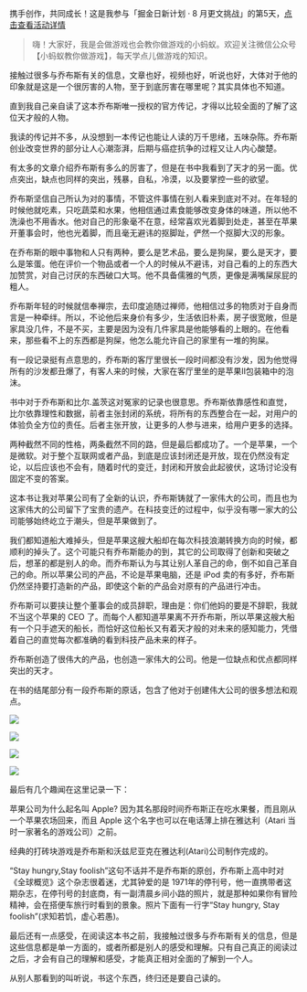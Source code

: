 携手创作，共同成长！这是我参与「掘金日新计划 · 8 月更文挑战」的第5天，[点击查看活动详情](https://juejin.cn/post/7123120819437322247 "https://juejin.cn/post/7123120819437322247")

> 嗨！大家好，我是会做游戏也会教你做游戏的小蚂蚁。欢迎关注微信公众号【小蚂蚁教你做游戏】，每天学点儿做游戏的知识。

接触过很多与乔布斯有关的信息，文章也好，视频也好，听说也好，大体对于他的印象就是这是一个很厉害的人物，至于到底厉害在哪里呢？其实具体也不知道。

直到我自己亲自读了这本乔布斯唯一授权的官方传记，才得以比较全面的了解了这位天才般的人物。

我读的传记并不多，从没想到一本传记也能让人读的万千思绪，五味杂陈。乔布斯创业改变世界的部分让人心潮澎湃，后期与癌症抗争的过程又让人内心酸楚。

有太多的文章介绍乔布斯有多么的厉害了，但是在书中我看到了天才的另一面。优点突出，缺点也同样的突出，残暴，自私，冷漠，以及要掌控一些的欲望。

乔布斯坚信自己所认为对的事情，不管这件事情在别人看来到底对不对。在年轻的时候他就吃素，只吃蔬菜和水果，他相信通过素食能够改变身体的味道，所以他不洗澡也不用香水。他对自己的形象毫不在意，经常喜欢光着脚到处走，甚至在苹果开董事会时，他也光着脚，而且毫无避讳的抠脚趾，俨然一个抠脚大汉的形象。

在乔布斯的眼中事物和人只有两种，要么是艺术品，要么是狗屎，要么是天才，要么是笨蛋。他在评价一个物品或者一个人的时候从不避讳，对自己看的上的东西大加赞赏，对自己讨厌的东西破口大骂。他不具备儒雅的气质，更像是满嘴屎尿屁的粗人。

乔布斯年轻的时候就信奉禅宗，去印度追随过禅师，他相信过多的物质对于自身而言是一种牵绊。所以，不论他后来身价有多少，生活依旧朴素，房子很宽敞，但是家具没几件，不是不买，主要是因为没有几件家具是他能够看的上眼的。在他看来，那些看不上的东西都是狗屎，他怎么能允许自己的家里有一堆的狗屎。

有一段记录挺有点意思的，乔布斯的客厅里很长一段时间都没有沙发，因为他觉得所有的沙发都丑爆了，有客人来的时候，大家在客厅里坐的是苹果II包装箱中的泡沫。

书中对于乔布斯和比尔.盖茨这对冤家的记录也很意思。乔布斯依靠感性和直觉，比尔依靠理性和数据，前者主张封闭的系统，将所有的东西整合在一起，对用户的体验负全方位的责任。后者主张开放，让更多的人参与进来，给用户更多的选择。

两种截然不同的性格，两条截然不同的路，但是最后都成功了。一个是苹果，一个是微软。对于整个互联网或者产品，到底是应该封闭还是开放，现在仍然没有定论，以后应该也不会有，随着时代的变迁，封闭和开放会此起彼伏，这场讨论没有固定不变的答案。

这本书让我对苹果公司有了全新的认识，乔布斯铸就了一家伟大的公司，而且也为这家伟大的公司留下了宝贵的遗产。在科技变迁的过程中，似乎没有哪一家大的公司能够始终屹立于潮头，但是苹果做到了。

我们都知道船大难掉头，但是苹果这艘大船却在每次科技浪潮转换方向的时候，都顺利的掉头了。这个可能只有乔布斯能办的到，其它的公司取得了创新和突破之后，想革的都是别人的命。而乔布斯认为与其让别人革自己的命，倒不如自己革自己的命。所以苹果公司的产品，不论是苹果电脑，还是 iPod 卖的有多好，乔布斯仍然坚持要打造新的产品，即使这个新的产品会对原有的产品进行冲击。

乔布斯可以要挟让整个董事会的成员辞职，理由是：你们他妈的要是不辞职，我就不当这个苹果的 CEO 了。而每个人都知道苹果离不开乔布斯，所以苹果这艘大船有一个只手遮天的船长，而恰好这位船长又有着天才般的对未来的感知能力，凭借着自己的直觉每次都准确的看到科技产品未来的样子。

乔布斯创造了很伟大的产品，也创造一家伟大的公司。他是一位缺点和优点都同样突出的天才。

在书的结尾部分有一段乔布斯的原话，包含了他对于创建伟大公司的很多想法和观点。

![](https://p3-juejin.byteimg.com/tos-cn-i-k3u1fbpfcp/51de36e71697485aac5fb1a243a27aad~tplv-k3u1fbpfcp-zoom-1.image)

![](https://p3-juejin.byteimg.com/tos-cn-i-k3u1fbpfcp/32a327c762f84c4f945df3b167bfbc81~tplv-k3u1fbpfcp-zoom-1.image)

![](https://p3-juejin.byteimg.com/tos-cn-i-k3u1fbpfcp/42100f1f23fa40e7b0c6897c10b17774~tplv-k3u1fbpfcp-zoom-1.image)

![](https://p3-juejin.byteimg.com/tos-cn-i-k3u1fbpfcp/c681895067f241e697b888c84b117dba~tplv-k3u1fbpfcp-zoom-1.image)

最后有几个趣闻在这里记录一下：

苹果公司为什么起名叫 Apple? 因为其名那段时间乔布斯正在吃水果餐，而且刚从一个苹果农场回来，而且 Apple 这个名字也可以在电话薄上排在雅达利（Atari 当时一家著名的游戏公司）之前。

经典的打砖块游戏是乔布斯和沃兹尼亚克在雅达利(Atari)公司制作完成的。

“Stay hungry,Stay foolish”这句不话并不是乔布斯的原创，乔布斯上高中时对《全球概览》这个杂志很着迷，尤其钟爱的是 1971年的停刊号，他一直携带者这期杂志，在停刊号的封底商，有一副清晨乡间小路的照片，就是那种如果你有冒险精神，会在搭便车旅行时看到的景象。照片下面有一行字“Stay hungry, Stay foolish”(求知若饥，虚心若愚)。

最后还有一点感受，在阅读这本书之前，我接触过很多与乔布斯有关的信息，但是这些信息都是单一方面的，或者所都是别人的感受和理解。只有自己真正的阅读过之后，才会有自己的理解和感受，才能真正相对全面的了解到一个人。

从别人那看到的叫听说，书这个东西，终归还是要自己读的。